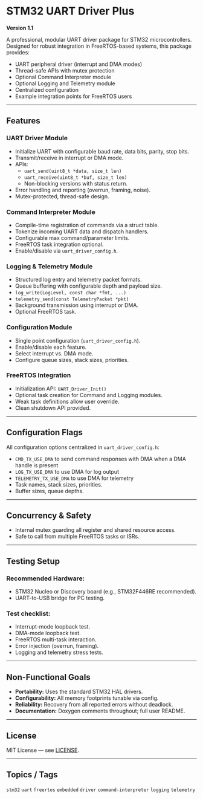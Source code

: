 # STM32 UART Driver Plus

**Version 1.1**

A professional, modular UART driver package for STM32 microcontrollers. Designed for robust integration in FreeRTOS-based systems, this package provides:

- UART peripheral driver (interrupt and DMA modes)
- Thread-safe APIs with mutex protection
- Optional Command Interpreter module
- Optional Logging and Telemetry module
- Centralized configuration
- Example integration points for FreeRTOS users

---

## Features

### UART Driver Module
- Initialize UART with configurable baud rate, data bits, parity, stop bits.
- Transmit/receive in interrupt or DMA mode.
- APIs:
  - `uart_send(uint8_t *data, size_t len)`
  - `uart_receive(uint8_t *buf, size_t len)`
  - Non-blocking versions with status return.
- Error handling and reporting (overrun, framing, noise).
- Mutex-protected, thread-safe design.

### Command Interpreter Module
- Compile-time registration of commands via a struct table.
- Tokenize incoming UART data and dispatch handlers.
- Configurable max command/parameter limits.
- FreeRTOS task integration optional.
- Enable/disable via `uart_driver_config.h`.

### Logging & Telemetry Module
- Structured log entry and telemetry packet formats.
- Queue buffering with configurable depth and payload size.
- `log_write(LogLevel, const char *fmt, ...)`
- `telemetry_send(const TelemetryPacket *pkt)`
- Background transmission using interrupt or DMA.
- Optional FreeRTOS task.

### Configuration Module
- Single point configuration (`uart_driver_config.h`).
- Enable/disable each feature.
- Select interrupt vs. DMA mode.
- Configure queue sizes, stack sizes, priorities.

### FreeRTOS Integration
- Initialization API: `UART_Driver_Init()`
- Optional task creation for Command and Logging modules.
- Weak task definitions allow user override.
- Clean shutdown API provided.

---

## Configuration Flags

All configuration options centralized in `uart_driver_config.h`:
- `CMD_TX_USE_DMA` to send command responses with DMA when a DMA handle is present
- `LOG_TX_USE_DMA` to use DMA for log output
- `TELEMETRY_TX_USE_DMA` to use DMA for telemetry
- Task names, stack sizes, priorities.
- Buffer sizes, queue depths.

---

## Concurrency & Safety

- Internal mutex guarding all register and shared resource access.
- Safe to call from multiple FreeRTOS tasks or ISRs.

---

## Testing Setup

### Recommended Hardware:
- STM32 Nucleo or Discovery board (e.g., STM32F446RE recommended).
- UART-to-USB bridge for PC testing.

### Test checklist:
- Interrupt-mode loopback test.
- DMA-mode loopback test.
- FreeRTOS multi-task interaction.
- Error injection (overrun, framing).
- Logging and telemetry stress tests.

---

## Non-Functional Goals
- **Portability:** Uses the standard STM32 HAL drivers.
- **Configurability:** All memory footprints tunable via config.
- **Reliability:** Recovery from all reported errors without deadlock.
- **Documentation:** Doxygen comments throughout; full user README.

---

## License
MIT License — see [LICENSE](LICENSE).

---

## Topics / Tags
`stm32` `uart` `freertos` `embedded` `driver` `command-interpreter` `logging` `telemetry`
